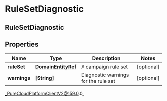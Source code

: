 # RuleSetDiagnostic

## RuleSetDiagnostic

## Properties

|Name | Type | Description | Notes|
|------------ | ------------- | ------------- | -------------|
| **ruleSet** | [**DomainEntityRef**](DomainEntityRef) | A campaign rule set | [optional] |
| **warnings** | **[String]** | Diagnostic warnings for the rule set | [optional] |



_PureCloudPlatformClientV2@159.0.0_

